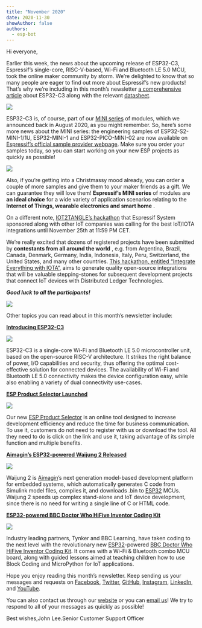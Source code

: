 ```yaml
---
title: "November 2020"
date: 2020-11-30
showAuthor: false
authors: 
  - esp-bot
---
```

Hi everyone,

Earlier this week, the news about the upcoming release of ESP32-C3, Espressif’s single-core, RISC-V-based, Wi-Fi and Bluetooth LE 5.0 MCU, took the online maker community by storm. We’re delighted to know that so many people are eager to find out more about Espressif’s new products! That’s why we’re including in this month’s newsletter [a comprehensive article](https://www.espressif.com/en/news/ESP32_C3) about ESP32-C3 along with the relevant [datasheet](https://www.espressif.com/sites/default/files/documentation/esp32-c3_datasheet_en.pdf).

![](img/november-1.webp)

ESP32-C3 is, of course, part of our [MINI series](https://www.espressif.com/en/news/ESP32_S2_MINI_series) of modules, which we announced back in August 2020, as you might remember. So, here’s some more news about the MINI series: the engineering samples of ESP32-S2-MINI-1/1U, ESP32-MINI-1 and ESP32-PICO-MINI-02 are now available on [Espressif’s official sample provider webpage](https://www.espressif.com/en/contact-us/get-samples). Make sure you order your samples today, so you can start working on your new ESP projects as quickly as possible!

![](img/november-2.webp)

Also, if you’re getting into a Christmassy mood already, you can order a couple of more samples and give them to your maker friends as a gift. We can guarantee they will love them! __Espressif’s MINI series__  of modules are __an ideal choice__  for a wide variety of application scenarios relating to the __Internet of Things, wearable electronics and smart home__ .

On a different note, [IOT2TANGLE’s hackathon](https://i2t.medium.com/the-integrate-everything-with-iota-hackathon-is-live-872636cc3ff8) that Espressif System sponsored along with other IoT companies was calling for the best IoT/IOTA integrations until November 25th at 11:59 PM CET.

We’re really excited that dozens of registered projects have been submitted by __contestants from all around the world__ , e.g. from Argentina, Brazil, Canada, Denmark, Germany, India, Indonesia, Italy, Peru, Switzerland, the United States, and many other countries. [This hackathon, entitled “Integrate Everything with IOTA”](https://youtu.be/BI_p3Bg7ZGE), aims to generate quality open-source integrations that will be valuable stepping-stones for subsequent development projects that connect IoT devices with Distributed Ledger Technologies.

__*Good luck to all the participants!*__ 

![](img/november-3.webp)

Other topics you can read about in this month’s newsletter include:

[__Introducing ESP32-C3__ ](https://www.espressif.com/en/news/ESP32_C3)

![](img/november-4.webp)

ESP32-C3 is a single-core Wi-Fi and Bluetooth LE 5.0 microcontroller unit, based on the open-source RISC-V architecture. It strikes the right balance of power, I/O capabilities and security, thus offering the optimal cost-effective solution for connected devices. The availability of Wi-Fi and Bluetooth LE 5.0 connectivity makes the device configuration easy, while also enabling a variety of dual connectivity use-cases.

[__ESP Product Selector Launched__ ](https://www.espressif.com/en/news/ESP_Product_Selector)

![](img/november-5.webp)

Our new [ESP Product Selector](http://products.espressif.com:8000/#/) is an online tool designed to increase development efficiency and reduce the time for business communication. To use it, customers do not need to register with us or download the tool. All they need to do is click on the link and use it, taking advantage of its simple function and multiple benefits.

[__Aimagin’s ESP32-powered Waijung 2 Released__ ](https://www.espressif.com/en/news/ESP32_Waijung)

![](img/november-6.webp)

Waijung 2 is [Aimagin](https://www.aimagin.com/)’s next generation model-based development platform for embedded systems, which automatically generates C code from Simulink model files, compiles it, and downloads .bin to [ESP32](https://www.espressif.com/en/products/socs/esp32) MCUs. Waijung 2 speeds up complex stand-alone and IoT device development, since there is no need for writing a single line of C or HTML code.

[__ESP32-powered BBC Doctor Who HiFive Inventor Coding Kit__ ](https://www.espressif.com/en/news/ESP32_BBC)

![](img/november-7.webp)

Industry leading partners, Tynker and BBC Learning, have taken coding to the next level with the revolutionary new [ESP32](https://www.espressif.com/en/products/socs/esp32)-powered [BBC Doctor Who HiFive Inventor Coding Kit](https://www.amazon.com/dp/B08L9Q91JH/ref=as_li_ss_tl). It comes with a Wi-Fi & Bluetooth combo MCU board, along with guided lessons aimed at teaching children how to use Block Coding and MicroPython for IoT applications.

Hope you enjoy reading this month’s newsletter. Keep sending us your messages and requests on [Facebook](https://espressif.us15.list-manage.com/track/click?u=40830afd8eb6f70ab5e47b7a4&id=c4a255994f&e=309e9b0452), [Twitter](https://espressif.us15.list-manage.com/track/click?u=40830afd8eb6f70ab5e47b7a4&id=65227f5ce9&e=309e9b0452), [GitHub](https://github.com/espressif), [Instagram](https://espressif.us15.list-manage.com/track/click?u=40830afd8eb6f70ab5e47b7a4&id=7a5d88fa55&e=309e9b0452), [LinkedIn](https://espressif.us15.list-manage.com/track/click?u=40830afd8eb6f70ab5e47b7a4&id=4a49c35eb3&e=309e9b0452), and [YouTube](https://espressif.us15.list-manage.com/track/click?u=40830afd8eb6f70ab5e47b7a4&id=60d3d0280a&e=309e9b0452).

You can also contact us through our [website](https://www.espressif.com/en/contact-us/sales-questions) or you can [email us](mailto://newsletter@espressif.com)! We try to respond to all of your messages as quickly as possible!

Best wishes,John Lee.Senior Customer Support Officer
